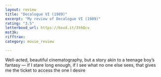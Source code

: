 ```yaml
---
layout: review
title: "Decalogue VI (1989)"
excerpt: "My review of Decalogue VI (1989)"
rating: "3.5"
letterboxd_url: https://boxd.it/3t6Qcv
mst3k: 
rifftrax: 
category: movie_review

---
```


Well-acted, beautiful cinematography, but a story akin to a teenage boy’s fantasy — if I stare long enough, if I see what no one else sees, that gives me the ticket to access the one I desire